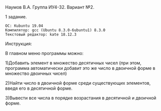 Наумов В.А. Группа ИУ4-32. Вариант №2.

1 задание.

    ОС: Kubuntu 19.04
    Компилятор: gcc (Ubuntu 8.3.0-6ubuntu1) 8.3.0
    Текстовый редактор: kate 18.12.3
    
Инструкция:

В главном меню программы можно:

1)Добавить элемент в множество десятичных чисел (при этом, программа автоматически добавит это же число в двоичной форме в множество двоичных чисел)

2)Найти число в двоичной форме среди существующих элементов, введя его в десятичной форме.

3)Вывести все числа в порядке возрастания в десятичной и двоичной форме.
